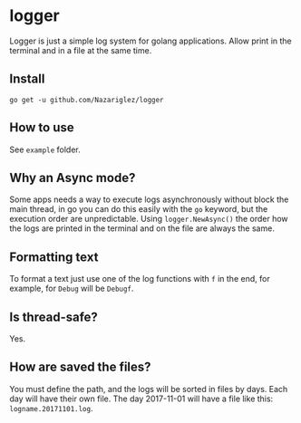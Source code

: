 logger
====

Logger is just a simple log system for golang applications. Allow print in the terminal and in a 
file at the same time.  

## Install
```go get -u github.com/Nazariglez/logger```

## How to use
See `example` folder.

## Why an Async mode?
Some apps needs a way to execute logs asynchronously without block the main thread, in go you can do this easily with the 
`go` keyword, but the execution order are unpredictable. Using `logger.NewAsync()` the order how the logs 
are printed in the terminal and on the file are always the same.

## Formatting text
To format a text just use one of the log functions with `f` in the end, for example, for `Debug` will be `Debugf`.

## Is thread-safe?
Yes.

## How are saved the files?
You must define the path, and the logs will be sorted in files by days. Each day will have their own file. The day 2017-11-01 will have a file like this: `logname.20171101.log`. 